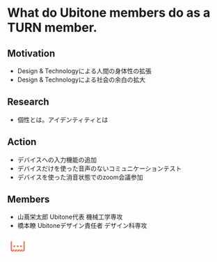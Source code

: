 # What do Ubitone members do as a TURN member.
## Motivation
* Design & Technologyによる人間の身体性の拡張
* Design & Technologyによる社会の余白の拡大

## Research
* 個性とは。アイデンティティとは

## Action
* デバイスへの入力機能の追加
* デバイスだけを使った音声のないコミュニケーションテスト
* デバイスを使った消音状態でのzoom会議参加

## Members
- 山蔦栄太郎 Ubitone代表 機械工学専攻
- 橋本瞭 Ubitoneデザイン責任者 デザイン科専攻

<img src="../pictures/white_logo.png" height="48" width="48">
